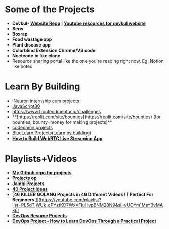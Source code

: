 # **Some of the Projects**

- **Devkul- [Website Repo](https://github.com/Devkul-Website/Devkul-Community-Website) | [Youtube resources for devkul website](https://youtube.com/playlist?list=PL9AedAKNmDw0w-QtQjuot06qUbBDxA8em&si=hjIE3pC-InGhpbqt)**
- **Serw**
- **Boxrap**
- **Food wastage app**
- **Plant disease app**
- **Colorblind Extension Chrome/VS code**
- **Neetcode.io like clone**
- Resource sharing portal like the one you're reading right now. Eg. Notion like notes 

# **Learn By Building**
- [iNeuron internship cum projects](https://internship.ineuron.ai/)
- [JavaScript30](https://www.youtube.com/playlist?list=PLu8EoSxDXHP6CGK4YVJhL_VWetA865GOH)
- https://www.frontendmentor.io/challenges
- [**](https://replit.com/site/bounties)[https://replit.com/site/bounties](https://replit.com/site/bounties) (for bounties, bounty=money for making projects)**
- [codedamn projects](https://codedamn.com/projects)
- [BlueLearn Projects(Learn by building)](https://www.bluelearn.in/projects/explore)
- [**How to Build WebRTC Live Streaming App**](https://www.zegocloud.com/blog/webrtc-live-streaming?utm_source=youtube&utm_medium=influencer&utm_campaign=2305-piyush-links-ljp)

# **Playlists+Videos**
- [**My Github repo for projects**](https://github.com/stars/rover07/lists/projects)
- [**Projects op**](https://youtube.com/playlist?list=PL9AedAKNmDw0ZRShUbktrcB2fpxpRItCB&si=uzrkE7cO_QiQUSox)
- [**Jaldhi Projects**](https://youtube.com/playlist?list=PL9AedAKNmDw13eqKzoTckHpFVqtsIS46J&si=bRsHcSUV2WkikP9D)
- [**40 Project ideas**](https://whimsical.com/40-project-ideas-XE1xaaXUfMjX6Hff63Xcp1)
- [**46 KILLER GOLANG Projects in 46 Different Videos ! [ Perfect For Beginners ]**](https://youtube.com/playlist?list=PL5dTjWUk_cPYztKD7WxVFluHvpBNM28N9&si=yUOYm1MsY3vMAk6r
-  [**DevOps Resume Projects**](https://youtu.be/pO-8y_f8YMQ?si=CHRj4Dd5M7zehO1G)
- [**DevOps Project - How to Learn DevOps Through a Practical Project**](https://youtu.be/oif22pmFMuI?si=xs57csqrJfpH0-_P)

